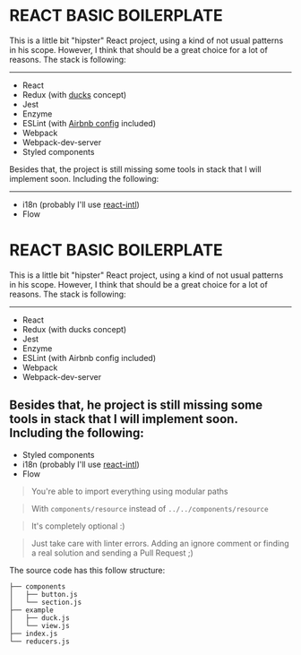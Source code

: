 # REACT BASIC BOILERPLATE

This is a little bit "hipster" React project, using a kind of not usual patterns in his scope. However, I think that should be a great choice for a lot of reasons.
The stack is following:

---
* React
* Redux (with [ducks](https://github.com/erikras/ducks-modular-redux) concept)
* Jest
* Enzyme
* ESLint (with [Airbnb config](https://github.com/airbnb/javascript) included)
* Webpack
* Webpack-dev-server
* Styled components

Besides that, the project is still missing some tools in stack that I will implement soon. Including the following:

---
* i18n (probably I'll use [react-intl](https://github.com/yahoo/react-intl))
* Flow

# REACT BASIC BOILERPLATE

This is a little bit "hipster" React project, using a kind of not usual patterns in his scope. However, I think that should be a great choice for a lot of reasons.
The stack is following:

---
* React
* Redux (with ducks concept)
* Jest
* Enzyme
* ESLint (with Airbnb config included)
* Webpack
* Webpack-dev-server


Besides that, he project is still missing some tools in stack that I will implement soon. Including the following:
---
* Styled components
* i18n (probably I'll use [react-intl](https://github.com/yahoo/react-intl))
* Flow

> You're able to import everything using modular paths

> With `components/resource` instead of `../../components/resource`

> It's completely optional :)

> Just take care with linter errors. Adding an ignore comment or finding a real solution and sending a Pull Request ;)

The source code has this follow structure:
```
├── components
│   ├── button.js
│   └── section.js
├── example
│   ├── duck.js
│   └── view.js
├── index.js
└── reducers.js
```
